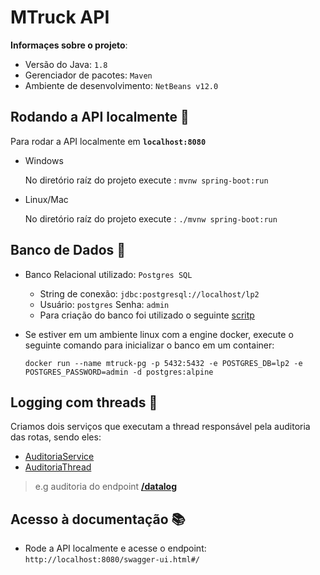 # MTruck API

**Informaçes sobre o projeto**:

- Versão do Java: `1.8`
- Gerenciador de pacotes: `Maven`
- Ambiente de desenvolvimento: `NetBeans v12.0`

## Rodando a API localmente :book:

Para rodar a API localmente em **`localhost:8080`**

- Windows

  No diretório raíz do projeto execute : `mvnw spring-boot:run`

- Linux/Mac

  No diretório raíz do projeto execute : `./mvnw spring-boot:run`

## Banco de Dados :floppy_disk:

- Banco Relacional utilizado: `Postgres SQL`
  - String de conexão: `jdbc:postgresql://localhost/lp2`
  - Usuário: `postgres` Senha: `admin`
  - Para criação do banco foi utilizado o seguinte [scritp](./scripts/bancomtruck_v1.sql)
  
- Se estiver em um ambiente linux com a engine docker, execute o seguinte comando para inicializar o banco em um container:

      docker run --name mtruck-pg -p 5432:5432 -e POSTGRES_DB=lp2 -e POSTGRES_PASSWORD=admin -d postgres:alpine

## Logging com threads :file_folder:

Criamos dois serviços que executam a thread responsável pela auditoria das rotas, sendo eles: 
  - [AuditoriaService](./src/main/java/mtruck/api/services/AuditoriaService.java)
  - [AuditoriaThread](src/main/java/mtruck/api/services/AuditoriaThread.java)         

>e.g auditoria do endpoint **[/datalog](src/main/java/mtruck/api/services/DatalogService.java)**


## Acesso à documentação :books:

- Rode a API localmente e acesse o endpoint: `http://localhost:8080/swagger-ui.html#/`
